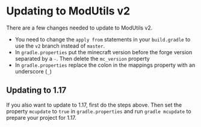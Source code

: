 # Updating to ModUtils v2

There are a few changes needed to update to ModUtils v2.

  * You need to change the `apply from` statements in your `build.gradle` to use the `v2` branch instead of `master`.
  * In `gradle.properties` put the minecraft version before the forge version separated by a `-`. Then delete the `mc_version` property
  * In `gradle.properties` replace the colon in the mappings property with an underscore (`_`)

## Updating to 1.17

If you also want to update to 1.17, first do the steps above. Then set the property `mcupdate` to `true` in `gradle.properties` and run `gradle mcupdate` to prepare your project for 1.17.